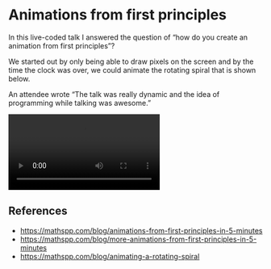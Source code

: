 # Animations from first principles

In this live-coded talk I answered the question of “how do you create an animation from first principles”?

We started out by only being able to draw pixels on the screen and by the time the clock was over, we could animate the rotating spiral that is shown below.

An attendee wrote “The talk was really dynamic and the idea of programming while talking was awesome.”

![](_rotating.mp4)

## References

 - https://mathspp.com/blog/animations-from-first-principles-in-5-minutes
 - https://mathspp.com/blog/more-animations-from-first-principles-in-5-minutes
 - https://mathspp.com/blog/animating-a-rotating-spiral
